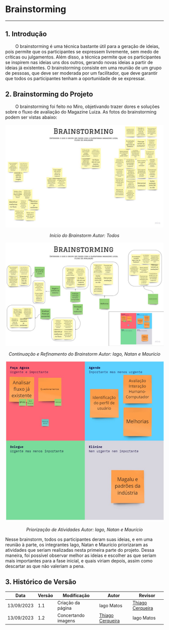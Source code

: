 # Brainstorming
----

## 1. Introdução
&emsp;&emsp; O brainstorming é uma técnica bastante útil para a geração de ideias, pois permite que os participantes se expressem livremente, sem medo de críticas ou julgamentos. Além disso, a técnica permite que os participantes se inspirem nas ideias uns dos outros, gerando novas ideias a partir de ideias já existentes. O brainstorming consiste em uma reunião de um grupo de pessoas, que deve ser moderada por um facilitador, que deve garantir que todos os participantes tenham a oportunidade de se expressar.

## 2. Brainstorming do Projeto

&emsp;&emsp; O brainstorming foi feito no Miro, objetivando trazer dores e soluções sobre o fluxo de avaliação do Magazine Luiza. As fotos do brainstorming podem ser vistas abaixo:

![Início do Brainstorm](https://raw.githubusercontent.com/UnBArqDsw2023-2/2023.2_G8_ProjetoMagazineLuiza/main/docs/Assets/BrainstormFuncoeseMelhorias(2).jpg)

<em><center> Início do Brainstorm
Autor: Todos

![Continuação e Refinamento do Brainstorm](https://raw.githubusercontent.com/UnBArqDsw2023-2/2023.2_G8_ProjetoMagazineLuiza/main/docs/Assets/BrainstormFuncoeseMelhorias(1).jpg)

Continuação e Refinamento do Brainstorm
Autor: Iago, Natan e Maurício

![Priorização de Atividades](https://raw.githubusercontent.com/UnBArqDsw2023-2/2023.2_G8_ProjetoMagazineLuiza/main/docs/Assets/BrainstormFuncoeseMelhorias(3).jpg)

Priorização de Atividades
Autor: Iago, Natan e Maurício</center></em>

Nesse brainstorm, todos os participantes deram suas ideias, e em uma reunião à parte, os integrantes Iago, Natan e Maurício priorizaram as atividades que seriam realizadas nesta primeira parte do projeto. Dessa maneira, foi possível observar melhor as ideias e escolher as que seriam mais importantes para a fase inicial, e quais viriam depois, assim como descartar as que não valeriam a pena.

## 3. Histórico de Versão

| Data       | Versão | Modificação         | Autor         | Revisor |
|------------|--------|---------------------|---------------|---------|
| 13/09/2023 | 1.1    | Criação da página   | Iago Matos    | [Thiago Cerqueira](https://github.com/Thiago-Cerq)   |
| 13/09/2023 | 1.2    | Concertando imagens  | [Thiago Cerqueira](https://github.com/Thiago-Cerq)   |  Iago Matos  |
